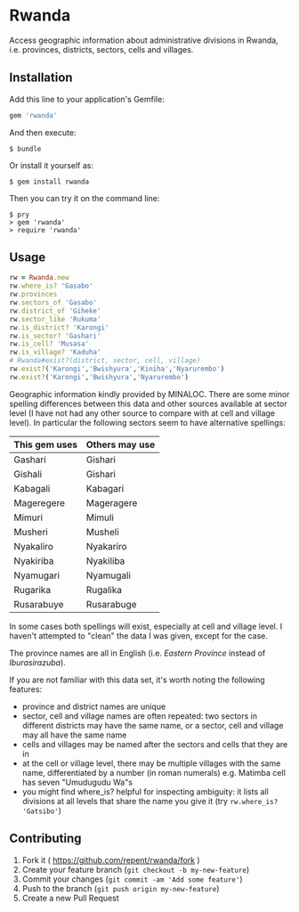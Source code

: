 # Rwanda

Access geographic information about administrative divisions in Rwanda, i.e. provinces, districts, sectors, cells and villages.

## Installation

Add this line to your application's Gemfile:

```ruby
gem 'rwanda'
```

And then execute:

    $ bundle

Or install it yourself as:

    $ gem install rwanda

Then you can try it on the command line:

    $ pry
    > gem 'rwanda'
    > require 'rwanda'

## Usage

```ruby
rw = Rwanda.new
rw.where_is? 'Gasabo'
rw.provinces
rw.sectors_of 'Gasabo'
rw.district_of 'Giheke'
rw.sector_like 'Rukuma'
rw.is_district? 'Karongi'
rw.is_sector? 'Gashari'
rw.is_cell? 'Musasa'
rw.is_village? 'Kaduha'
# Rwanda#exist?(district, sector, cell, village)
rw.exist?('Karongi','Bwishyura','Kiniha','Nyarurembo')
rw.exist?('Karongi','Bwishyura','Nyarurembo')
```

Geographic information kindly provided by MINALOC.  There are some minor spelling differences between this data and other sources available at sector level (I have not had any other source to compare with at cell and village level).  In particular the following sectors seem to have alternative spellings:

| This gem uses | Others may use |
----------------|-----------------
| Gashari       | Gishari        |
| Gishali       | Gishari        |
| Kabagali      | Kabagari       |
| Mageregere    | Mageragere     |
| Mimuri        | Mimuli         |
| Musheri       | Musheli        |
| Nyakaliro     | Nyakariro      |
| Nyakiriba     | Nyakiliba      |
| Nyamugari     | Nyamugali      |
| Rugarika      | Rugalika       |
| Rusarabuye    | Rusarabuge     |

In some cases both spellings will exist, especially at cell and village level.  I haven't attempted to "clean" the data I was given, except for the case.

The province names are all in English (i.e. *Eastern Province* instead of *Iburasirazuba*).

If you are not familiar with this data set, it's worth noting the following features:
 * province and district names are unique
 * sector, cell and village names are often repeated: two sectors in different districts may have the same name, or a sector, cell and village may all have the same name
 * cells and villages may be named after the sectors and cells that they are in
 * at the cell or village level, there may be multiple villages with the same name, differentiated by a number (in roman numerals) e.g. Matimba cell has seven "Umudugudu Wa"s
 * you might find where_is? helpful for inspecting ambiguity: it lists all divisions at all levels that share the name you give it (try `rw.where_is? 'Gatsibo'`)

## Contributing

1. Fork it ( https://github.com/repent/rwanda/fork )
2. Create your feature branch (`git checkout -b my-new-feature`)
3. Commit your changes (`git commit -am 'Add some feature'`)
4. Push to the branch (`git push origin my-new-feature`)
5. Create a new Pull Request

